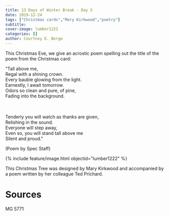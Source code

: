 ```yaml
---
title: 13 Days of Winter Break - Day 5
date: 2019-12-24
tags: ["Christmas cards","Mary Kirkwood","poetry"]
subtitle: 
cover-image: lumber1222
categories: []
author: Courtney E. Berge
---
```


This Christmas Eve, we give an acrostic poem spelling out the title of the poem from the Christmas card:

"Tall above me,<br/>
Regal with a shining crown.<br/>
Every bauble glowing from the light.<br/>
Earnestly, I await tomorrow.<br/>
Odors so clean and pure, of pine,<br/>
Fading into the background.<br/><br/><br/>

Tenderly you will watch as thanks are given,<br/>
Relishing in the sound.<br/>
Everyone will step away,<br/>
Even so, you will stand tall above me<br/>
Silent and proud."

(Poem by Spec Staff)

{% include feature/image.html objectid="lumber1222" %}

This Christmas Tree was designed by Mary Kirkwood and accompanied by a poem written by her colleague Ted Prichard. 

# Sources

MG 5771